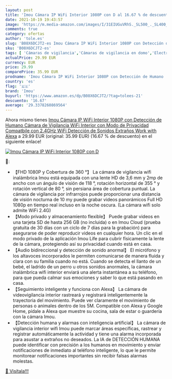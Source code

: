 ```yaml
---
layout: post
title: 'Imou Cámara IP WiFi Interior 1080P con D al 16.67 % de descuento'
date: 2021-10-19 19:43:57
image: 'https://m.media-amazon.com/images/I/31EIUGuVRhS._SL500_._SL400_.jpg'
comments: true
category: ofertas
author: 'tole.es'
slug: 'B08X6DCJT2-es Imou Cámara IP WiFi Interior 1080P con Detección de Humano...'
sku: 'B08X6DCJT2-es'
tags: [ 'Cámaras de vigilancia','Cámaras de vigilancia en domo','Electrónica','Fotografía y videocámaras','alexa','imou', ]
actualPrice: 29.99 EUR
currency: EUR
price: 29.99
comparePrice: 35.99 EUR
prodname: 'Imou Cámara IP WiFi Interior 1080P con Detección de Humano  Cámara de Vigilancia WiFi Interior con Modo de Privacidad  Compatbile con 2.4GHz WiFi  Detección de Sonidos Extraños  Work with Alexa'
country: 'es'
flag: '🇪🇸'
brand: 'Imou'
buyurl: 'https://www.amazon.es/dp/B08X6DCJT2/?tag=tolees-21'
descuento: '16.67'
average: '29.3378260869564'
---
```


Ahora mismo tienes [Imou Cámara IP WiFi Interior 1080P con Detección de Humano  Cámara de Vigilancia WiFi Interior con Modo de Privacidad  Compatbile con 2.4GHz WiFi  Detección de Sonidos Extraños  Work with Alexa](https://www.amazon.es/dp/B08X6DCJT2/?tag=tolees-21) a 29.99 EUR (original: 35.99 EUR) (16.67 %  de descuento) en el siguiente enlace!

[![Imou Cámara IP WiFi Interior 1080P con D](https://m.media-amazon.com/images/I/31EIUGuVRhS._SL500_._SL400_.jpg)](https://www.amazon.es/dp/B08X6DCJT2/?tag=tolees-21)

🔎:

- 【FHD 1080P y Cobertura de 360 ​​°】 La cámara de vigilancia wifi inalámbrica Imou está equipada con una lente HD de 3,6 mm y 2mp de ancho con un ángulo de visión de 118 °, rotación horizontal de 355 ° y rotación vertical de 80 °, sin persiana área de cobertura puntual. La cámara de vigilancia por infrarrojos puede proporcionar una distancia de visión nocturna de 10 my puede grabar videos panorámicos Full HD 1080p en tiempo real incluso en la noche oscura. (La cámara wifi solo admite WiFi 2.4G)
- 【Modo privado y almacenamiento flexible】 Puede grabar videos en una tarjeta SD de hasta 256 GB (no incluida) o en Imou Cloud (prueba gratuita de 30 días con un ciclo de 7 días para la grabación) para asegurarse de poder reproducir videos en cualquier hora. Un clic en el modo privado de la aplicación Imou Life para cubrir físicamente la lente de la cámara, protegiendo así su privacidad cuando está en casa.
- 【Audio bidireccional y detección de sonido anormal】 El micrófono y los altavoces incorporados le permiten comunicarse de manera fluida y clara con su familia cuando no está. Cuando se detecta el llanto de un bebé, el ladrido de un perro u otros sonidos anormales, la cámara inalámbrica wifi interior enviará una alerta instantánea a su teléfono, para que pueda calmar sus emociones y saber lo que está pasando en casa.
- 【Seguimiento inteligente y funciona con Alexa】 La cámara de videovigilancia interior rastreará y registrará inteligentemente la trayectoria del movimiento. Puede ver claramente el movimiento de personas o animales dentro de los 5M. Compatible con Alexa y Google Home, pídale a Alexa que muestre su cocina, sala de estar o guardería con la cámara Imou.
- 【Detección humana y alarmas con inteligencia artificial】 La cámara de vigilancia interior wifi Imou puede marcar áreas específicas, rastrear y registrar automáticamente la actividad y tiene una alarma incorporada para asustar a extraños no deseados. La IA de DETECCIÓN HUMANA puede identificar con precisión a los humanos en movimiento y enviar notificaciones de inmediato al teléfono inteligente, lo que le permite monitorear notificaciones importantes sin recibir falsas alarmas molestas.

[🛒 Visítala!!!](https://www.amazon.es/dp/B08X6DCJT2/?tag=tolees-21)
